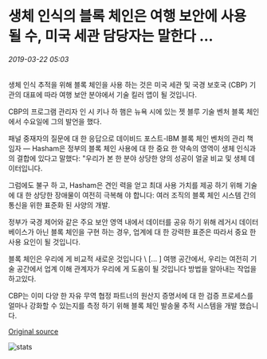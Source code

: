 # 생체 인식의 블록 체인은 여행 보안에 사용 될 수, 미국 세관 담당자는 말한다 ...

###### 2019-03-22 05:03

생체 인식 추적을 위해 블록 체인을 사용 하는 것은 미국 세관 및 국경 보호국 (CBP) 기관의 대표에 따라 여행 보안 분야에서 기술 킬러 앱이 될 것입니다.

CBP의 프로그램 관리자 인 시 키나 하 햄은 뉴욕 시에 있는 젯 블루 기술 벤처 블록 체인에서 수요일에 그의 발언을 했다.

패널 중재자의 질문에 대 한 응답으로 데이비드 포스트-IBM 블록 체인 벤처의 관리 책임자 — Hasham은 정부의 블록 체인 사용에 대 한 중요 한 약속의 영역이 생체 인식과의 결합에 있다고 말했다: "우리가 본 한 분야 상당한 양의 성공이 얼굴 비교 및 생체 데이터입니다.

그럼에도 불구 하 고, Hasham은 견인 력을 얻고 최대 사용 가치를 제공 하기 위해 기술에 대 한 상당한 장애물이 여전히 극복해 야 합니다: 여러 조직의 블록 체인 시스템 간의 통신을 위한 표준화 된 사양의 개발.

정부가 국경 제어와 같은 주요 보안 영역 내에서 데이터를 공유 하기 위해 레거시 데이터베이스가 아닌 블록 체인을 구현 하는 경우, 업계에 대 한 강력한 표준은 따라서 중요 한 사용 요인이 될 것입니다.

블록 체인은 우리에 게 비교적 새로운 것입니다 \ [... \] 여행 공간에서, 우리는 여전히 기술 공간에서 업계 이해 관계자가 우리에 게 도움이 될 것입니다 방법을 알아내는 작업을 하고있다.

CBP는 이미 다양 한 자유 무역 협정 파트너의 원산지 증명서에 대 한 검증 프로세스를 얼마나 강화할 수 있는지를 측정 하기 위해 블록 체인 발송물 추적 시스템을 개발 했습니다.

[Original source](https://cointelegraph.com/news/blockchain-in-biometrics-could-be-used-in-travel-security-us-customs-rep-says)

![stats](https://c.statcounter.com/11760860/0/a89fa40b/1/ "stats")